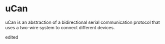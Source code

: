 # uCan
uCan is an abstraction of a bidirectional serial communication protocol that uses a two-wire system to connect different devices.

edited
